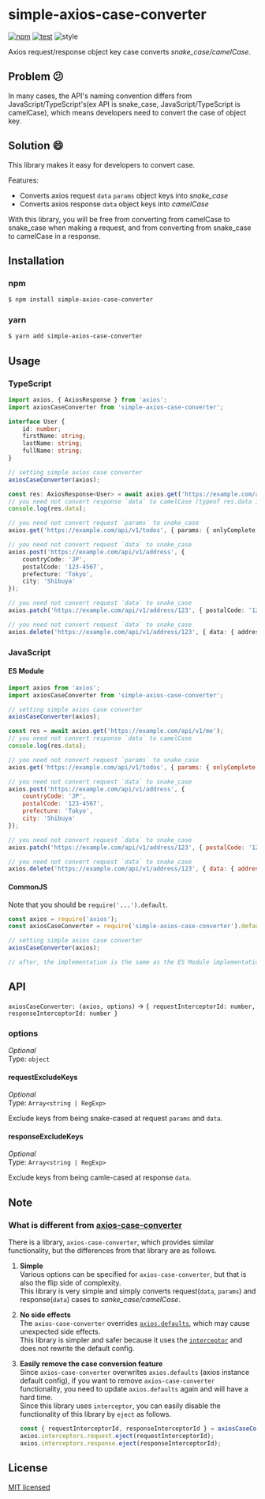 # simple-axios-case-converter

[![npm](https://img.shields.io/npm/v/simple-axios-case-converter.svg)](https://www.npmjs.com/package/simple-axios-case-converter)
[![test](https://github.com/yutak23/simple-axios-case-converter/actions/workflows/test.yaml/badge.svg)](https://github.com/yutak23/simple-axios-case-converter/actions/workflows/test.yaml)
![style](https://img.shields.io/badge/code%20style-airbnb-ff5a5f.svg)

Axios request/response object key case converts _snake_case/camelCase_.

## Problem 😕

In many cases, the API's naming convention differs from JavaScript/TypeScript's(ex API is snake_case, JavaScript/TypeScript is camelCase), which means developers need to convert the case of object key.

## Solution 😄

This library makes it easy for developers to convert case.

Features:

- Converts axios request `data` `params` object keys into _snake_case_
- Converts axios response `data` object keys into _camelCase_

With this library, you will be free from converting from camelCase to snake_case when making a request, and from converting from snake_case to camelCase in a response.

## Installation

### npm

```sh
$ npm install simple-axios-case-converter
```

### yarn

```sh
$ yarn add simple-axios-case-converter
```

## Usage

### TypeScript

```ts
import axios, { AxiosResponse } from 'axios';
import axiosCaseConverter from 'simple-axios-case-converter';

interface User {
	id: number;
	firstName: string;
	lastName: string;
	fullName: string;
}

// setting simple axios case converter
axiosCaseConverter(axios);

const res: AxiosResponse<User> = await axios.get('https://example.com/api/v1/me');
// you need not convert response `data` to camelCase (typeof res.data is `User`)
console.log(res.data);

// you need not convert request `params` to snake_case
axios.get('https://example.com/api/v1/todos', { params: { onlyComplete: true } });

// you need not convert request `data` to snake_case
axios.post('https://example.com/api/v1/address', {
	countryCode: 'JP',
	postalCode: '123-4567',
	prefecture: 'Tokyo',
	city: 'Shibuya'
});

// you need not convert request `data` to snake_case
axios.patch('https://example.com/api/v1/address/123', { postalCode: '123-4567' });

// you need not convert request `data` to snake_case
axios.delete('https://example.com/api/v1/address/123', { data: { addressId: 123 } });
```

### JavaScript

#### ES Module

```js
import axios from 'axios';
import axiosCaseConverter from 'simple-axios-case-converter';

// setting simple axios case converter
axiosCaseConverter(axios);

const res = await axios.get('https://example.com/api/v1/me');
// you need not convert response `data` to camelCase
console.log(res.data);

// you need not convert request `params` to snake_case
axios.get('https://example.com/api/v1/todos', { params: { onlyComplete: true } });

// you need not convert request `data` to snake_case
axios.post('https://example.com/api/v1/address', {
	countryCode: 'JP',
	postalCode: '123-4567',
	prefecture: 'Tokyo',
	city: 'Shibuya'
});

// you need not convert request `data` to snake_case
axios.patch('https://example.com/api/v1/address/123', { postalCode: '123-4567' });

// you need not convert request `data` to snake_case
axios.delete('https://example.com/api/v1/address/123', { data: { addressId: 123 } });
```

#### CommonJS

Note that you should be `require('...').default`.

```js
const axios = require('axios');
const axiosCaseConverter = require('simple-axios-case-converter').default;

// setting simple axios case converter
axiosCaseConverter(axios);

// after, the implementation is the same as the ES Module implementation
```

## API

`axiosCaseConverter: (axios, options)` -> `{ requestInterceptorId: number, responseInterceptorId: number }`

### options

_Optional_  
Type: `object`

#### requestExcludeKeys

_Optional_  
Type: `Array<string | RegExp>`

Exclude keys from being snake-cased at request `params` and `data`.

#### responseExcludeKeys

_Optional_  
Type: `Array<string | RegExp>`

Exclude keys from being camle-cased at response `data`.

## Note

### What is different from [axios-case-converter](https://www.npmjs.com/package/axios-case-converter)

There is a library, `axios-case-converter`, which provides similar functionality, but the differences from that library are as follows.

1. **Simple**  
   Various options can be specified for `axios-case-converter`, but that is also the flip side of complexity.  
   This library is very simple and simply converts request(`data`, `params`) and response(`data`) cases to _sanke_case/camelCase_.

1. **No side effects**  
   The `axios-case-converter` overrides [`axios.defaults`](https://github.com/axios/axios#config-defaults), which may cause unexpected side effects.  
   This library is simpler and safer because it uses the [`interceptor`](https://github.com/axios/axios#interceptors) and does not rewrite the default config.

1. **Easily remove the case conversion feature**  
    Since `axios-case-converter` overwrites `axios.defaults` (axios instance default config), if you want to remove `axios-case-converter` functionality, you need to update `axios.defaults` again and will have a hard time.  
    Since this library uses `interceptor`, you can easily disable the functionality of this library by `eject` as follows.
   ```ts
   const { requestInterceptorId, responseInterceptorId } = axiosCaseConverter(axios);
   axios.interceptors.request.eject(requestInterceptorId);
   axios.interceptors.response.eject(responseInterceptorId);
   ```

## License

[MIT licensed](./LICENSE)
